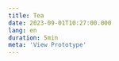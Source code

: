 ```yaml
---
title: Tea
date: 2023-09-01T10:27:00.000
lang: en
duration: 5min
meta: 'View Prototype'
---
```


<Tea />

